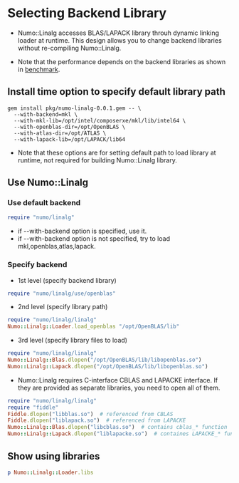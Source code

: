 # Selecting Backend Library

* Numo::Linalg accesses BLAS/LAPACK library throuh dynamic linking
  loader at runtime.  This design allows you to change backend
  libraries without re-compiling Numo::Linalg.

* Note that the performance depends on the backend libraries as shown in
  [benchmark](https://github.com/ruby-numo/linalg/tree/master/bench).

## Install time option to specify default library path

    gem install pkg/numo-linalg-0.0.1.gem -- \
      --with-backend=mkl \
      --with-mkl-lib=/opt/intel/composerxe/mkl/lib/intel64 \
      --with-openblas-dir=/opt/OpenBLAS \
      --with-atlas-dir=/opt/ATLAS \
      --with-lapack-lib=/opt/LAPACK/lib64

* Note that these options are for setting default path to load library
  at runtime, not required for building Numo::Linalg library.

## Use Numo::Linalg

### Use default backend

```ruby
require "numo/linalg"
```

* if --with-backend option is specified, use it.
* if --with-backend option is not specified, try to load mkl,openblas,atlas,lapack.

### Specify backend

* 1st level (specify backend library)

```ruby
require "numo/linalg/use/openblas"
```

* 2nd level (specify library path)

```ruby
require "numo/linalg/linalg"
Numo::Linalg::Loader.load_openblas "/opt/OpenBLAS/lib"
```

* 3rd level (specify library files to load)

```ruby
require "numo/linalg/linalg"
Numo::Linalg::Blas.dlopen("/opt/OpenBLAS/lib/libopenblas.so")
Numo::Linalg::Lapack.dlopen("/opt/OpenBLAS/lib/libopenblas.so")
```

* Numo::Linalg requires C-interface CBLAS and LAPACKE interface.
  If they are provided as separate libraries,
  you need to open all of them.

```ruby
require "numo/linalg/linalg"
require "fiddle"
Fiddle.dlopen("libblas.so")  # referenced from CBLAS
Fiddle.dlopen("liblapack.so")  # referenced from LAPACKE
Numo::Linalg::Blas.dlopen("libcblas.so")  # contains cblas_* function
Numo::Linalg::Lapack.dlopen("liblapacke.so")  # containes LAPACKE_* function
```

## Show using libraries

```ruby
p Numo::Linalg::Loader.libs
```
